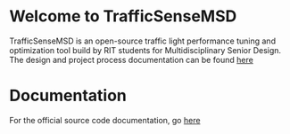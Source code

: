 # Welcome to TrafficSenseMSD
TrafficSenseMSD is an open-source traffic light performance tuning and optimization tool build
by RIT students for Multidisciplinary Senior Design. The design and project process documentation can be found [here](http://edge.rit.edu/edge/P18393/public/Home)

# Documentation
For the official source code documentation, go [here](https://trafficsensemsd.github.io/core/)